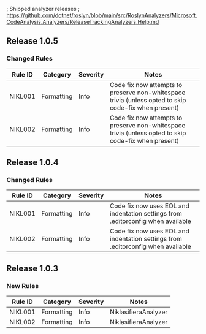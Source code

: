 ﻿; Shipped analyzer releases
; https://github.com/dotnet/roslyn/blob/main/src/RoslynAnalyzers/Microsoft.CodeAnalysis.Analyzers/ReleaseTrackingAnalyzers.Help.md

## Release 1.0.5

### Changed Rules
Rule ID | Category | Severity | Notes
--------|----------|----------|--------------------
NIKL001 | Formatting | Info | Code fix now attempts to preserve non-whitespace trivia (unless opted to skip code-fix when present)
NIKL002 | Formatting | Info | Code fix now attempts to preserve non-whitespace trivia (unless opted to skip code-fix when present)

## Release 1.0.4

### Changed Rules
Rule ID | Category | Severity | Notes
--------|----------|----------|--------------------
NIKL001 | Formatting | Info | Code fix now uses EOL and indentation settings from .editorconfig when available
NIKL002 | Formatting | Info | Code fix now uses EOL and indentation settings from .editorconfig when available

## Release 1.0.3

### New Rules
Rule ID | Category | Severity | Notes
--------|----------|----------|--------------------
NIKL001 | Formatting | Info | NiklasifieraAnalyzer
NIKL002 | Formatting | Info | NiklasifieraAnalyzer

